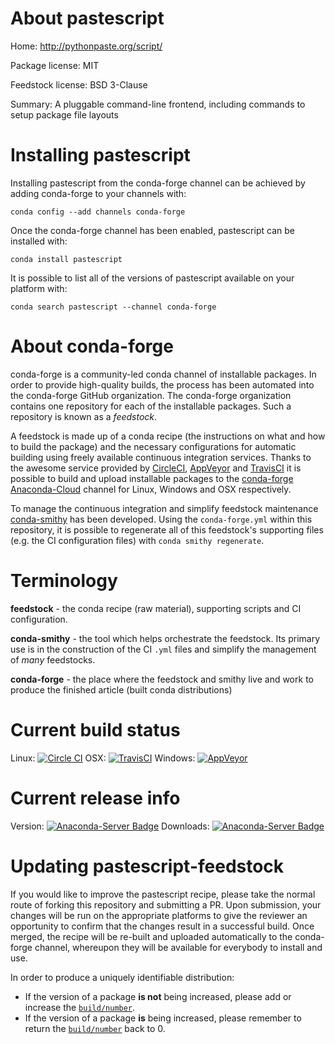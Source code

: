 About pastescript
=================

Home: http://pythonpaste.org/script/

Package license: MIT

Feedstock license: BSD 3-Clause

Summary: A pluggable command-line frontend, including commands to setup package file layouts



Installing pastescript
======================

Installing pastescript from the conda-forge channel can be achieved by adding conda-forge to your channels with:

```
conda config --add channels conda-forge
```

Once the conda-forge channel has been enabled, pastescript can be installed with:

```
conda install pastescript
```

It is possible to list all of the versions of pastescript available on your platform with:

```
conda search pastescript --channel conda-forge
```


About conda-forge
=================

conda-forge is a community-led conda channel of installable packages.
In order to provide high-quality builds, the process has been automated into the
conda-forge GitHub organization. The conda-forge organization contains one repository 
for each of the installable packages. Such a repository is known as a *feedstock*.

A feedstock is made up of a conda recipe (the instructions on what and how to build
the package) and the necessary configurations for automatic building using freely
available continuous integration services. Thanks to the awesome service provided by
[CircleCI](https://circleci.com/), [AppVeyor](http://www.appveyor.com/)
and [TravisCI](https://travis-ci.org/) it is possible to build and upload installable
packages to the [conda-forge](https://anaconda.org/conda-forge)
[Anaconda-Cloud](http://docs.anaconda.org/) channel for Linux, Windows and OSX respectively.

To manage the continuous integration and simplify feedstock maintenance
[conda-smithy](http://github.com/conda-forge/conda-smithy) has been developed.
Using the ``conda-forge.yml`` within this repository, it is possible to regenerate all of
this feedstock's supporting files (e.g. the CI configuration files) with ``conda smithy regenerate``.


Terminology
===========

**feedstock** - the conda recipe (raw material), supporting scripts and CI configuration.

**conda-smithy** - the tool which helps orchestrate the feedstock.
                   Its primary use is in the construction of the CI ``.yml`` files
                   and simplify the management of *many* feedstocks.

**conda-forge** - the place where the feedstock and smithy live and work to
                  produce the finished article (built conda distributions)

Current build status
====================

Linux: [![Circle CI](https://circleci.com/gh/conda-forge/pastescript-feedstock.svg?style=svg)](https://circleci.com/gh/conda-forge/pastescript-feedstock)
OSX: [![TravisCI](https://travis-ci.org/conda-forge/pastescript-feedstock.svg?branch=master)](https://travis-ci.org/conda-forge/pastescript-feedstock) 
Windows: [![AppVeyor](https://ci.appveyor.com/api/projects/status/github/conda-forge/pastescript-feedstock?svg=True)](https://ci.appveyor.com/project/conda-forge/pastescript-feedstock/branch/master)

Current release info
====================
Version: [![Anaconda-Server Badge](https://anaconda.org/conda-forge/pastescript/badges/version.svg)](https://anaconda.org/conda-forge/pastescript)
Downloads: [![Anaconda-Server Badge](https://anaconda.org/conda-forge/pastescript/badges/downloads.svg)](https://anaconda.org/conda-forge/pastescript)


Updating pastescript-feedstock
==============================

If you would like to improve the pastescript recipe, please take the normal
route of forking this repository and submitting a PR. Upon submission, your changes will
be run on the appropriate platforms to give the reviewer an opportunity to confirm that the
changes result in a successful build. Once merged, the recipe will be re-built and uploaded
automatically to the conda-forge channel, whereupon they will be available for everybody to
install and use.

In order to produce a uniquely identifiable distribution:
 * If the version of a package **is not** being increased, please add or increase
   the [``build/number``](http://conda.pydata.org/docs/building/meta-yaml.html#build-number-and-string). 
 * If the version of a package **is** being increased, please remember to return
   the [``build/number``](http://conda.pydata.org/docs/building/meta-yaml.html#build-number-and-string)
   back to 0.
